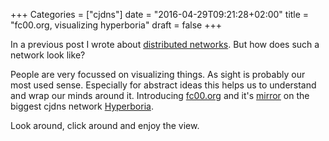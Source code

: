 +++
Categories = ["cjdns"]
date = "2016-04-29T09:21:28+02:00"
title = "fc00.org, visualizing hyperboria"
draft = false
+++

In a previous post I wrote about [distributed networks](post/a-distributed-world). But how does such a network look like? 

People are very focussed on visualizing things. As sight is probably our most used sense. Especially for abstract ideas this helps us to understand and wrap our minds around it. Introducing [fc00.org](https://www.fc00.org) and it's [mirror](http://[fc53:dcc5:e89d:9082:4097:6622:5e82:c654]) on the biggest cjdns network [Hyperboria](http://hyperboria.net). 

Look around, click around and enjoy the view. 
